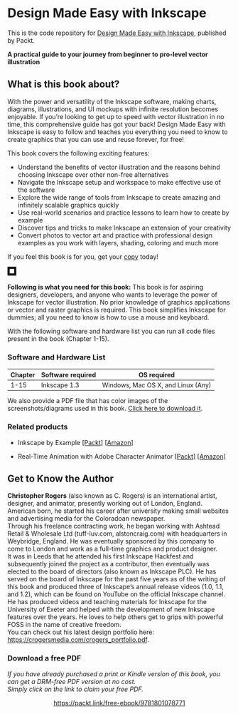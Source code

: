 # Design Made Easy with Inkscape

<a href="https://www.packtpub.com/product/design-made-easy-with-inkscape/9781801078771?utm_source=github&utm_medium=repository&utm_campaign=9781803235851"><img src="https://content.packt.com/B17103/cover_image_small.jpg" alt="" height="256px" align="right"></a>

This is the code repository for [Design Made Easy with Inkscape](https://www.packtpub.com/product/design-made-easy-with-inkscape/9781801078771?utm_source=github&utm_medium=repository&utm_campaign=9781803235851), published by Packt.

**A practical guide to your journey from beginner to pro-level vector illustration**

## What is this book about?
With the power and versatility of the Inkscape software, making charts, diagrams, illustrations, and UI mockups with infinite resolution becomes enjoyable. If you’re looking to get up to speed with vector illustration in no time, this comprehensive guide has got your back! Design Made Easy with Inkscape is easy to follow and teaches you everything you need to know to create graphics that you can use and reuse forever, for free!

This book covers the following exciting features:
* Understand the benefits of vector illustration and the reasons behind     choosing Inkscape over other non-free alternatives
* Navigate the Inkscape setup and workspace to make effective use of the software
* Explore the wide range of tools from Inkscape to create amazing and infinitely scalable graphics quickly
* Use real-world scenarios and practice lessons to learn how to create by example
* Discover tips and tricks to make Inkscape an extension of your creativity
* Convert photos to vector art and practice with professional design examples as you work with layers, shading, coloring and much more

If you feel this book is for you, get your [copy](https://www.amazon.com/dp/1801078777) today!

<a href="https://www.packtpub.com/?utm_source=github&utm_medium=banner&utm_campaign=GitHubBanner"><img src="https://raw.githubusercontent.com/PacktPublishing/GitHub/master/GitHub.png" 
alt="https://www.packtpub.com/" border="5" /></a>

**Following is what you need for this book:**
This book is for aspiring designers, developers, and anyone who wants to leverage the power of Inkscape for vector illustration. No prior knowledge of graphics applications or vector and raster graphics is required. This book simplifies Inkscape for dummies; all you need to know is how to use a mouse and keyboard.

With the following software and hardware list you can run all code files present in the book (Chapter 1-15).
### Software and Hardware List
| Chapter | Software required | OS required |
| -------- | ------------------------------------ | ----------------------------------- |
| 1-15 | Inkscape 1.3 | Windows, Mac OS X, and Linux (Any) |

We also provide a PDF file that has color images of the screenshots/diagrams used in this book. [Click here to download it](https://packt.link/57GQC).

### Related products
* Inkscape by Example [[Packt]](https://www.packtpub.com/product/inkscape-by-example/9781803243146?utm_source=github&utm_medium=repository&utm_campaign=9781803243146) [[Amazon]](https://www.amazon.com/dp/1803243147)

* Real-Time Animation with Adobe Character Animator [[Packt]](https://www.packtpub.com/product/real-time-animation-with-adobe-character-animator/9781803246949?utm_source=github&utm_medium=repository&utm_campaign=9781803246949) [[Amazon]](https://www.amazon.com/dp/1803246944)

## Get to Know the Author
**Christopher Rogers** (also known as C. Rogers) is an international artist, designer, and animator, presently working out of London, England. American born, he started his career after university making small websites and advertising media for the Coloradoan newspaper.<br>
Through his freelance contracting work, he began working with Ashtead Retail & Wholesale Ltd (tuff-luv.com, alstoncraig.com) with headquarters in Weybridge, England. He was eventually sponsored by this company to come to London and work as a full-time graphics and product designer.<br>
It was in Leeds that he attended his first Inkscape Hackfest and subsequently joined the project as a contributor, then eventually was elected to the board of directors (also known as Inkscape PLC). He has served on the board of Inkscape for the past five years as of the writing of this book and produced three of Inkscape’s annual release videos (1.0, 1.1, and 1.2), which can be found on YouTube on the official Inkscape channel.<br>
He has produced videos and teaching materials for Inkscape for the University of Exeter and helped with the development of new Inkscape features over the years. He loves to help others get to grips with powerful FOSS in the name of creative freedom.<br>
You can check out his latest design portfolio here: https://crogersmedia.com/crogers_portfolio.pdf.


### Download a free PDF

 <i>If you have already purchased a print or Kindle version of this book, you can get a DRM-free PDF version at no cost.<br>Simply click on the link to claim your free PDF.</i>
<p align="center"> <a href="https://packt.link/free-ebook/9781801078771">https://packt.link/free-ebook/9781801078771 </a> </p>
